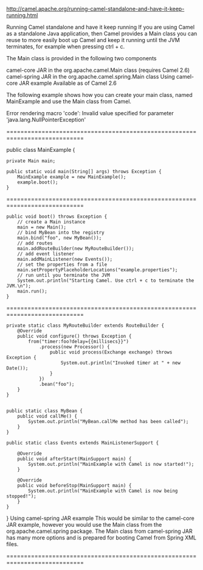 http://camel.apache.org/running-camel-standalone-and-have-it-keep-running.html

Running Camel standalone and have it keep running
If you are using Camel as a standalone Java application, then Camel provides a Main class you can reuse to more easily boot up Camel and keep it running until the JVM terminates, for example when pressing ctrl + c.

The Main class is provided in the following two components

camel-core JAR in the org.apache.camel.Main class (requires Camel 2.6)
camel-spring JAR in the org.apache.camel.spring.Main class
Using camel-core JAR example
Available as of Camel 2.6

The following example shows how you can create your main class, named MainExample and use the Main class from Camel.


Error rendering macro 'code': Invalid value specified for parameter 'java.lang.NullPointerException'


============================================================================

public class MainExample {

    private Main main;

    public static void main(String[] args) throws Exception {
        MainExample example = new MainExample();
        example.boot();
    }

============================================================================

    public void boot() throws Exception {
        // create a Main instance
        main = new Main();
        // bind MyBean into the registry
        main.bind("foo", new MyBean());
        // add routes
        main.addRouteBuilder(new MyRouteBuilder());
        // add event listener
        main.addMainListener(new Events());
        // set the properties from a file
        main.setPropertyPlaceholderLocations("example.properties");
        // run until you terminate the JVM
        System.out.println("Starting Camel. Use ctrl + c to terminate the JVM.\n");
        main.run();
    }

============================================================================

    private static class MyRouteBuilder extends RouteBuilder {
        @Override
        public void configure() throws Exception {
            from("timer:foo?delay={{millisecs}}")
                .process(new Processor() {
                    public void process(Exchange exchange) throws Exception {
                        System.out.println("Invoked timer at " + new Date());
                    }
                })
                .bean("foo");
        }
    }


    public static class MyBean {
        public void callMe() {
            System.out.println("MyBean.callMe method has been called");
        }
    }

    public static class Events extends MainListenerSupport {

        @Override
        public void afterStart(MainSupport main) {
            System.out.println("MainExample with Camel is now started!");
        }

        @Override
        public void beforeStop(MainSupport main) {
            System.out.println("MainExample with Camel is now being stopped!");
        }
    }
}
Using camel-spring JAR example
This would be similar to the camel-core JAR example, however you would use the Main class from the org.apache.camel.spring package.
The Main class from camel-spring JAR has many more options and is prepared for booting Camel from Spring XML files.

============================================================================

